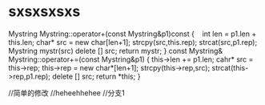 # sxsxsxsxs
Mystring Mystring::operator+(const Mystring&p1)const
{
    int len = p1.len + this.len;
    char* src = new char[len+1];
    strcpy(src,this.rep);
    strcat(src,p1.rep);
    Mystring mystr(src)
    delete [] src;
    return mystr;
}
const Mystring& Mystring::operator+=(const Mystring&p1)
{
    this->len += p1.len;
    cahr* src = this->rep;
    this->rep = new char*[len+1];
    strcpy(this->rep,src);
    strcat(this->rep,p1.rep);
    delete [] src;
    return *this;
}

//简单的修改
//heheehhehee
//分支1